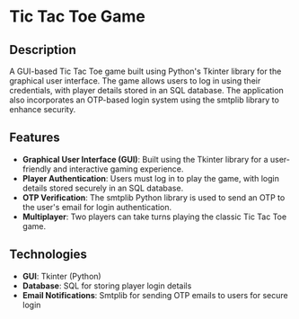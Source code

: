 # Tic Tac Toe Game

## Description
A GUI-based Tic Tac Toe game built using Python's Tkinter library for the graphical user interface. The game allows users to log in using their credentials, with player details stored in an SQL database. The application also incorporates an OTP-based login system using the smtplib library to enhance security.

## Features

- **Graphical User Interface (GUI)**: Built using the Tkinter library for a user-friendly and interactive gaming experience.
- **Player Authentication**: Users must log in to play the game, with login details stored securely in an SQL database.
- **OTP Verification**: The smtplib Python library is used to send an OTP to the user's email for login authentication.
- **Multiplayer**: Two players can take turns playing the classic Tic Tac Toe game.

## Technologies

- **GUI**: Tkinter (Python)
- **Database**: SQL for storing player login details
- **Email Notifications**: Smtplib for sending OTP emails to users for secure login
